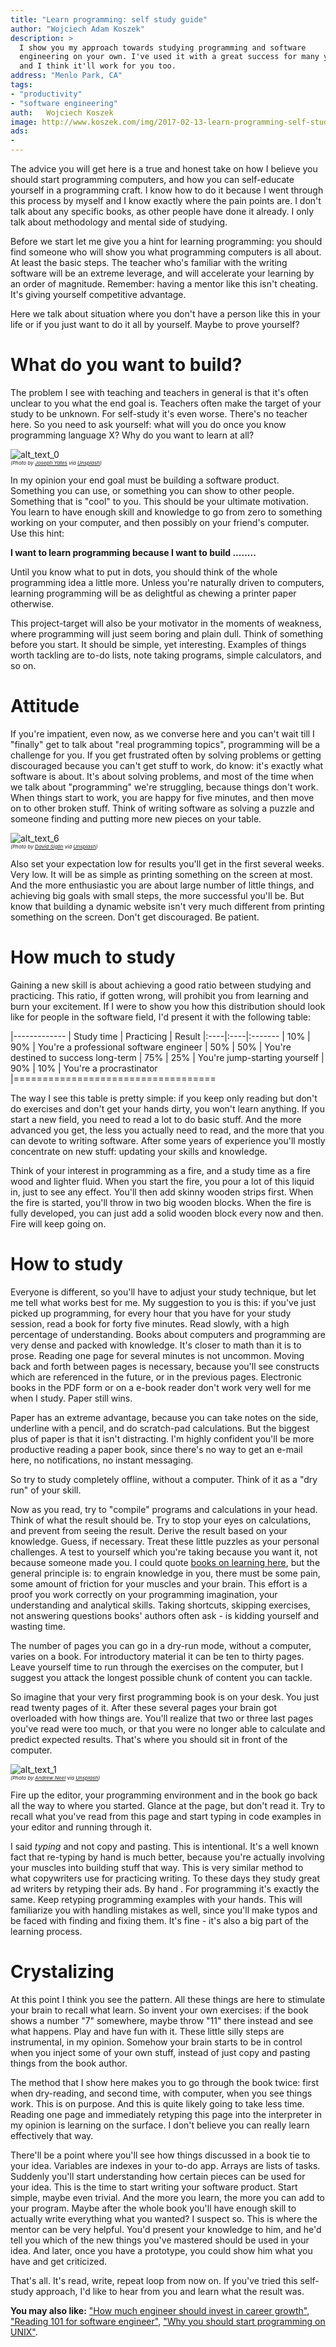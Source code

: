 ```yaml
---
title: "Learn programming: self study guide"
author: "Wojciech Adam Koszek"
description: >
  I show you my approach towards studying programming and software
  engineering on your own. I've used it with a great success for many years,
  and I think it'll work for you too.
address: "Menlo Park, CA"
tags:
- "productivity"
- "software engineering"
auth:	Wojciech Koszek
image: http://www.koszek.com/img/2017-02-13-learn-programming-self-study-guide/4sqbziu_imq-joseph-yates_10p.jpg
ads:
- 
---
```


The advice you will get here is a true and honest take on how I believe you
should start programming computers, and how you can self-educate yourself in
a programming craft. I know how to do it because I went through this process
by myself and I know exactly where the pain points are. I don't talk about
any specific books, as other people have done it already. I only talk about
methodology and mental side of studying.

Before we start let me give you a hint for learning programming: you
should find someone who will show you what programming computers is all
about. At least the basic steps. The teacher who's familiar with the writing
software will be an extreme leverage, and will accelerate your learning by
an order of magnitude. Remember: having a mentor like this isn't cheating.
It's giving yourself competitive advantage. 

Here we talk about situation where you don't have a person like this in your
life or if you just want to do it all by yourself. Maybe to prove yourself?

# What do you want to build?

The problem I see with teaching and teachers in general is that it's often
unclear to you what the end goal is. Teachers often make the target of your
study to be unknown. For self-study it's even worse. There's no teacher
here. So you need to ask yourself: what will you do once you know
programming language X? Why do you want to learn at all?

![alt_text_0](/img/2017-02-13-learn-programming-self-study-guide/4sqbziu_imq-joseph-yates_10p.jpg "Image_text_0")
<br>
<small><small><small>
*(Photo by [Joseph Yates](https://unsplash.com/@josephyates\_) via [Unsplash](https://www.unsplash.com]))*
</small></small></small>


In my opinion your end goal must be building a software product. Something
you can use, or something you can show to other people. Something that is
"cool" to you. This should be your ultimate motivation. You learn to have
enough skill and knowledge to go from zero to something working on your
computer, and then possibly on your friend's computer. Use this hint:

**I want to learn programming because I want to build ........**

Until you know what to put in dots, you should think of the whole
programming idea a little more. Unless you're naturally driven to computers,
learning programming will be as delightful as chewing a printer paper
otherwise.

This project-target will also be your motivator in the moments of weakness,
where programming will just seem boring and plain dull. Think of something
before you start. It should be simple, yet interesting. Examples of things
worth tackling are to-do lists, note taking programs, simple calculators,
and so on.

# Attitude

If you're impatient, even now, as we converse
here and you can't wait till I "finally" get to talk about "real programming
topics", programming will be a challenge for you. If you get frustrated
often by solving problems or getting discouraged because you can't get stuff
to work, do know: it's exactly what software is about. It's about solving
problems, and most of the time when we talk about "programming" we're
struggling, because things don't work. When things start to work, you are
happy for five minutes, and then move on to other broken stuff. Think of
writing software as solving a puzzle and someone finding and putting more
new pieces on your table.

![alt_text_6](/img/2017-02-13-learn-programming-self-study-guide/uuw4psob388-david-siglin_10p.jpg "Image_text_6")
<br>
<small><small><small>
*(Photo by [David Siglin](https://unsplash.com/@dsiglin) via [Unsplash](https://www.unsplash.com))*
</small></small></small>

Also set your expectation low for results you'll get in the first several
weeks. Very low. It will be as simple as printing something on the screen at
most. And the more enthusiastic you are about large number of little things,
and achieving big goals with small steps, the more successful you'll be. But
know that building a dynamic website isn't very much different from printing
something on the screen. Don't get discouraged. Be patient.

# How much to study

Gaining a new skill is about achieving a good ratio between studying and
practicing. This ratio, if gotten wrong, will prohibit you from learning and
burn your excitement. If I were to show you how this distribution should
look like for people in the software field, I'd present it with the
following table:

|-------------
| Study&nbsp;time | Practicing | Result
|:----|:----|:-------
| 10% | 90% | You're a professional software engineer
| 50% | 50% | You're destined to success long-term
| 75% | 25% | You're jump-starting yourself
| 90% | 10% | You're a procrastinator
|===================================

The way I see this table is pretty simple: if you keep only reading but
don't do exercises and don't get your hands dirty, you won't learn anything.
If you start a new field, you need to read a lot to do basic stuff. And the
more advanced you get, the less you actually need to read, and the more that
you can devote to writing software. After some years of experience
you'll mostly concentrate on new stuff: updating your skills and knowledge.

Think of your interest in programming as a fire, and a study time as a fire
wood and lighter fluid. When you start the fire, you pour a lot of this
liquid in, just to see any effect. You'll then add skinny wooden strips
first. When the fire is started, you'll throw in two big wooden blocks. When
the fire is fully developed, you can just add a solid wooden block every now
and then. Fire will keep going on.

# How to study

Everyone is different, so you'll have to adjust your study technique, but
let me tell what works best for me. My suggestion to you is this: if you've
just picked up programming, for every hour that you have for your study
session, read a book for forty five minutes. Read slowly, with a high
percentage of understanding. Books about computers and programming are very
dense and packed with knowledge. It's closer to math than it is to prose.
Reading one page for several minutes is not uncommon. Moving back and forth
between pages is necessary, because you'll see constructs which are
referenced in the future, or in the previous pages. Electronic books in the
PDF form or on a e-book reader don't work very well for me when I study.
Paper still wins.

Paper has an extreme advantage, because you can take notes on the side,
underline with a pencil, and do scratch-pad calculations. But the biggest
plus of paper is that it isn't distracting. I'm highly confident you'll be
more productive reading a paper book, since there's no way to get an e-mail
here, no notifications, no instant messaging.

So try to study completely offline, without a computer. Think of it as a
"dry run" of your skill.

Now as you read, try to "compile" programs and calculations in your head.
Think of what the result should be. Try to stop your eyes on calculations,
and prevent from seeing the result. Derive the result based on your
knowledge. Guess, if necessary. Treat these little puzzles as your personal
challenges. A test to yourself which you're taking because you want it, not
because someone made you. I could quote [books on learning
here](http://www.koszek.com/books/2015/10/15/book-the-art-of-learning/), but
the general principle is: to engrain knowledge in you, there must be some
pain, some amount of friction for your muscles and your brain. This effort
is a proof you work correctly on your programming imagination, your
understanding and analytical skills. Taking shortcuts, skipping exercises,
not answering questions books' authors often ask - is kidding yourself and
wasting time. 

The number of pages you can go in a dry-run mode, without a computer, varies
on a book. For introductory material it can be ten to thirty pages. Leave
yourself time to run through the exercises on the computer, but I suggest
you attack the longest possible chunk of content you can tackle.

So imagine that your very first programming book is on your desk. You just
read twenty pages of it. After these several pages your brain got overloaded
with how things are. You'll realize that two or three last pages you've read
were too much, or that you were no longer able to calculate and predict
expected results. That's where you should sit in front of the computer.

![alt_text_1](/img/2017-02-13-learn-programming-self-study-guide/fgvxxvxmti8-andrew-neel_10p.jpg "Image_text_1")
<br>
<small><small><small>
*(Photo by [Andrew Neel](https://unsplash.com/@andrewtneel) via [Unsplash](https://www.unsplash.com))*
</small></small></small>

Fire up the editor, your programming environment and in the book go back all
the way to where you started. Glance at the page, but don't read it. Try to
recall what you've read from this page and start typing in code examples
in your editor and running through it. 

I said *typing* and not copy and pasting. This is intentional. It's a well
known fact that re-typing by hand is much better, because you're actually
involving your muscles into building stuff that way. This is very similar
method to what copywriters use for practicing writing. To these days they
study great ad writers by retyping their ads. By hand . For programming it's
exactly the same. Keep retyping programming examples with your hands. This
will familiarize you with handling mistakes as well, since you'll make
typos and be faced with finding and fixing them. It's fine - it's also a big part
of the learning process.

# Crystalizing

At this point I think you see the pattern. All these things are here to
stimulate your brain to recall what learn. So invent your own exercises: if
the book shows a number "7" somewhere, maybe throw "11" there instead and
see what happens. Play and have fun with it. These little silly steps are
instrumental, in my opinion. Somehow your brain starts to be in control when
you inject some of your own stuff, instead of just copy and pasting things
from the book author.

The method that I show here makes you to go through the book twice:
first when dry-reading, and second time, with computer, when you see things
work. This is on purpose. And this is quite likely going to take less time.
Reading one page and immediately retyping this page into the interpreter in
my opinion is learning on the surface. I don't believe you can really learn
effectively that way.

There'll be a point where you'll see how things discussed in a book tie to
your idea. Variables are indexes in your to-do app. Arrays are lists of
tasks. Suddenly you'll start understanding how certain pieces can be used
for your idea. This is the time to start writing your software product.
Start simple, maybe even trivial. And the more you learn, the more you can
add to your program. Maybe after the whole book you'll have enough skill to
actually write everything what you wanted? I suspect so. This is where the
mentor can be very helpful. You'd present your knowledge to him, and he'd
tell you which of the new things you've mastered should be used in your
idea. And later, once you have a prototype, you could show him what you have
and get criticized.

That's all. It's read, write, repeat loop from now on. If you've tried this
self-study approach, I'd like to hear from you and learn what the result
was.

**You may also like:**
["How much engineer should invest in career growth"](http://www.koszek.com/blog/2017/02/06/how-much-software-engineer-should-invest-in-career-growth/),
["Reading 101 for software engineer"](http://www.koszek.com/blog/2017/01/17/reading-for-software-engineers/),
["Why you should start programming on UNIX"](http://www.koszek.com/blog/2017/01/28/why-you-should-start-programming-on-unix/).
